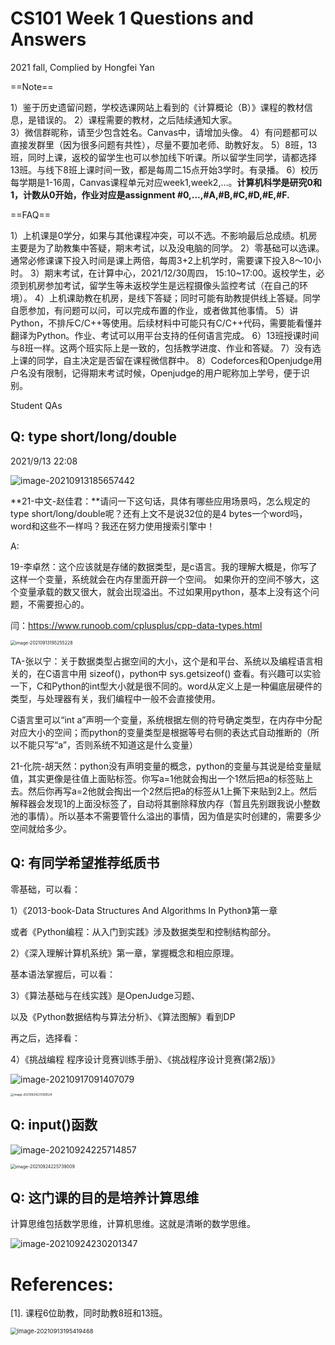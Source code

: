 # CS101 Week 1 Questions and Answers

2021 fall, Complied by Hongfei Yan

==Note==

1）鉴于历史遗留问题，学校选课网站上看到的《计算概论（B）》课程的教材信息，是错误的。
2）课程需要的教材，之后陆续通知大家。								
3）微信群昵称，请至少包含姓名。Canvas中，请增加头像。
4）有问题都可以直接发群里（因为很多问题有共性），尽量不要加老师、助教好友。
5）8班，13班，同时上课，返校的留学生也可以参加线下听课。所以留学生同学，请都选择13班。与线下8班上课时间一致，都是每周二15点开始3学时。有录播。
6）校历每学期是1-16周，Canvas课程单元对应week1,week2,...。**计算机科学是研究0和1，计数从0开始，作业对应是assignment #0,...,#A,#B,#C,#D,#E,#F.**

==FAQ==

1）上机课是0学分，如果与其他课程冲突，可以不选。不影响最后总成绩。机房主要是为了助教集中答疑，期末考试，以及没电脑的同学。
2）零基础可以选课。通常必修课课下投入时间是课上两倍，每周3+2上机学时，需要课下投入8～10小时。
3）期末考试，在计算中心，2021/12/30周四， 15:10~17:00。返校学生，必须到机房参加考试，留学生等未返校学生是远程摄像头监控考试（在自己的环境）。
4）上机课助教在机房，是线下答疑；同时可能有助教提供线上答疑。同学自愿参加，有问题可以问，可以完成布置的作业，或者做其他事情。
5）讲Python，不排斥C/C++等使用。后续材料中可能只有C/C++代码，需要能看懂并翻译为Python。作业、考试可以用平台支持的任何语言完成。
6）13班授课时间与8班一样。这两个班实际上是一致的，包括教学进度、作业和答疑。
7）没有选上课的同学，自主决定是否留在课程微信群中。
8）Codeforces和Openjudge用户名没有限制，记得期末考试时候，Openjudge的用户昵称加上学号，便于识别。



Student QAs

## Q: type short/long/double

2021/9/13 22:08

![image-20210913185657442](https://i.loli.net/2021/09/13/gpdXaLR93ieBWD5.png)

**21-中文-赵佳君：**请问一下这句话，具体有哪些应用场景吗，怎么规定的type short/long/double呢？还有上文不是说32位的是4 bytes一个word吗，word和这些不一样吗？我还在努力使用搜索引擎中！

A:

19-李卓然：这个应该就是存储的数据类型，是c语言。我的理解大概是，你写了这样一个变量，系统就会在内存里面开辟一个空间。 如果你开的空间不够大，这个变量承载的数又很大，就会出现溢出。不过如果用python，基本上没有这个问题，不需要担心的。



闫：https://www.runoob.com/cplusplus/cpp-data-types.html

<img src="https://i.loli.net/2021/09/24/nU6OzDtdG78Pf1H.png" alt="image-20210913195255228" style="zoom: 50%;" />



TA-张以宁：关于数据类型占据空间的大小，这个是和平台、系统以及编程语言相关的，在C语言中用 sizeof()，python中 sys.getsizeof() 查看。有兴趣可以实验一下，C和Python的int型大小就是很不同的。word从定义上是一种偏底层硬件的类型，与处理器有关，我们编程中一般不会直接使用。

C语言里可以“int a”声明一个变量，系统根据左侧的符号确定类型，在内存中分配对应大小的空间；而python的变量类型是根据等号右侧的表达式自动推断的（所以不能只写“a”，否则系统不知道这是什么变量）



21-化院-胡天然：python没有声明变量的概念，python的变量与其说是给变量赋值，其实更像是往值上面贴标签。你写a=1他就会掏出一个1然后把a的标签贴上去。然后你再写a=2他就会掏出一个2然后把a的标签从1上撕下来贴到2上。然后解释器会发现1的上面没标签了，自动将其删除释放内存（暂且先别跟我说小整数池的事情）。所以基本不需要管什么溢出的事情，因为值是实时创建的，需要多少空间就给多少。

## Q: 有同学希望推荐纸质书

零基础，可以看：

1）《2013-book-Data Structures And Algorithms In Python》第一章

或者《Python编程：从入门到实践》涉及数据类型和控制结构部分。

2）《深入理解计算机系统》第一章，掌握概念和相应原理。

基本语法掌握后，可以看：

3）《算法基础与在线实践》是OpenJudge习题、

以及《Python数据结构与算法分析》、《算法图解》看到DP

再之后，选择看：

4）《挑战编程  程序设计竞赛训练手册》、《挑战程序设计竞赛(第2版)》

![image-20210917091407079](https://tva1.sinaimg.cn/large/008i3skNly1gujcvu1jfej615i0b4q5b02.jpg)

<img src="https://i.loli.net/2021/09/24/tZIpzmjfMPxsWEX.png" alt="image-20210924231356524" style="zoom: 33%;" />



## Q: input()函数

![image-20210924225714857](https://i.loli.net/2021/09/24/mGg1tFQUDXulykc.png)



<img src="https://i.loli.net/2021/09/24/O5KY9MxNWJTbtXE.png" alt="image-20210924225739009" style="zoom:50%;" />

## Q: 这门课的目的是培养计算思维

计算思维包括数学思维，计算机思维。这就是清晰的数学思维。

![image-20210924230201347](https://i.loli.net/2021/09/24/7FBNvusmwCVaAl5.png)




# References:

[1]. 课程6位助教，同时助教8班和13班。

<img src="https://i.loli.net/2021/09/24/f6icFItlpPwvr4b.png" alt="image-20210913195419468" style="zoom: 67%;" />



